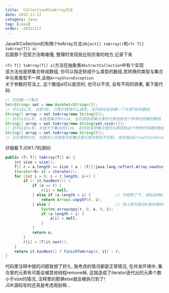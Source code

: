 ```yaml
---
title:  Collection的toArray方法
date: 2015-11-12
category: Java
tag: [Java]
order: -20151112
---
```

Java中Collection的有两个toArray方法:`Object[] toArray()`和`<T> T[] toArray(T[] a)`  
后面那个范型方法略难懂, 整理时发现些比较厉害的地方,记录下来


`<T> T[] toArray(T[] a)`方法在抽象类`AbstractCollection`中有个实现  
该方法也是把集合转成数组, 你可以指定转成什么类型的数组,若转换的类型与集合中元素类型不一样,会抛`ArrayStoreException`.  
关于参数的写法上, 这个数组a可以是空的, 也可以不空, 会有不同的效果, 看下面代码:

```java
// 先创建一个集合
Set<String> set = new HashSet<String>(5);
// 可以这么写, 长度为0, 只表示转成什么类型, 在内部还会创建一个长度为5的数组
String[] array = set.toArray(new String[0]);
// 也可以这么写, 长度是集合的size, 在内部会把集合里的元素放到这个传参时创建的数组
String[] array = set.toArray(new String[set.size()]);
// 还可以这么写, 长度大于集合的size, 在内部会把集合里的元素放到这个传参时创建的数组, 后面多出来的3(8-5)个位置填充null
String[] array = set.toArray(new String[8]);
// 无论哪种方式, 如果传入的类型与即集合里元素的类型不匹配, 就会抛出ArrayStoreException
```
仔细看下JDK1.7的源码:

```java
public <T> T[] toArray(T[] a) {
    int size = size();
    T[] r = a.length >= size ? a : (T[])java.lang.reflect.Array.newInstance(a.getClass().getComponentType(), size);
    Iterator<E> it = iterator();
    for (int i = 0; i < r.length; i++) {
        if (! it.hasNext()) {
            if (a == r) {
                r[i] = null;
            } else if (a.length < i) {           // 仔细想了下, 貌似这俩else分支根本不会被执行
                return Arrays.copyOf(r, i);
            } else {                             // 但人家可是JDK里的源码呀, 不可能出错吧!
                System.arraycopy(r, 0, a, 0, i);
                if (a.length > i) {
                    a[i] = null;
                }
            }
            return a;
        }
        r[i] = (T)it.next();
    }
    return it.hasNext() ? finishToArray(r, it) : r;
}
```
代码里注释中提的问题我想了好久, 我考虑的情况都是正常情况, 在并发环境中, 集合里的元素有可能会被其他线程remove掉,
这就造成了iterator迭代出的元素个数小于size的情况, 注释里的那俩else就会被执行到了!  
JDK源码写的还真是考虑周到啊...
